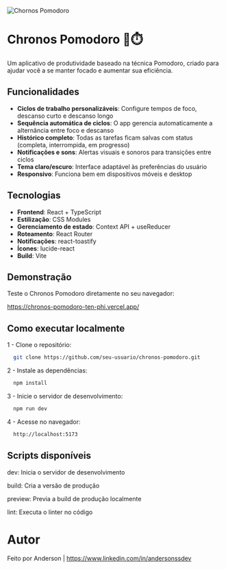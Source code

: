 ![Chornos Pomodoro](github_thumbnail.png)

# Chronos Pomodoro 🍅⏱️

Um aplicativo de produtividade baseado na técnica Pomodoro, criado para ajudar
você a se manter focado e aumentar sua eficiência.

## Funcionalidades

- **Ciclos de trabalho personalizáveis**: Configure tempos de foco, descanso
  curto e descanso longo
- **Sequência automática de ciclos**: O app gerencia automaticamente a
  alternância entre foco e descanso
- **Histórico completo**: Todas as tarefas ficam salvas com status (completa,
  interrompida, em progresso)
- **Notificações e sons**: Alertas visuais e sonoros para transições entre
  ciclos
- **Tema claro/escuro**: Interface adaptável às preferências do usuário
- **Responsivo**: Funciona bem em dispositivos móveis e desktop

## Tecnologias

- **Frontend**: React + TypeScript
- **Estilização**: CSS Modules
- **Gerenciamento de estado**: Context API + useReducer
- **Roteamento**: React Router
- **Notificações**: react-toastify
- **Ícones**: lucide-react
- **Build**: Vite

## Demonstração

Teste o Chronos Pomodoro diretamente no seu navegador:

https://chronos-pomodoro-ten-phi.vercel.app/

## Como executar localmente

1 - Clone o repositório:

```bash
  git clone https://github.com/seu-usuario/chronos-pomodoro.git
```

2 - Instale as dependências:

```bash
  npm install
```

3 - Inicie o servidor de desenvolvimento:

```bash
  npm run dev
```

4 - Acesse no navegador:

```bash
  http://localhost:5173
```

## Scripts disponíveis

dev: Inicia o servidor de desenvolvimento

build: Cria a versão de produção

preview: Previa a build de produção localmente

lint: Executa o linter no código

# Autor

Feito por Anderson | https://www.linkedin.com/in/andersonssdev
